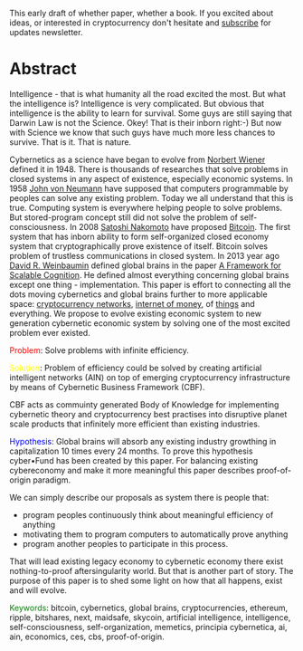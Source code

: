 This early draft of whether paper, whether a book. If you excited about ideas, or interested in cryptocurrency don't hesitate and [subscribe](http://21xhipster.gitbooks.io/cyberfund/) for updates newsletter.

# Abstract

Intelligence - that is what humanity all the road excited the most. But what the intelligence is? Intelligence is very complicated. But obvious that intelligence is the ability to learn for survival. Some guys are still saying that Darwin Law is not the Science. Okey! That is their inborn right:-) But now with Science we know that such guys have much more less chances to survive. That is it. That is nature.

Cybernetics as a science have began to evolve from [Norbert Wiener](https://en.wikipedia.org/wiki/Norbert_Wiener) defined it in 1948. There is thousands of researches that solve problems in closed systems in any aspect of existence, especially economic systems. In 1958 [John von Neumann](https://en.wikipedia.org/wiki/John_von_Neumann) have supposed that computers programmable by peoples can solve any existing problem. Today we all understand that this is true. Computing system is everywhere helping people to solve problems. But stored-program concept still did not solve the problem of self-consciousness. In 2008 [Satoshi Nakomoto](https://en.wikipedia.org/wiki/Satoshi_Nakamoto) have proposed [Bitcoin](https://bitcoin.org/bitcoin.pdf). The first system that has inborn ability to form self-organized closed economy system that cryptographically prove existence of itself. Bitcoin solves problem of trustless communications in closed system. In 2013 year ago [David R. Weinbaumin](http://be.linkedin.com/in/weaver9) defined global brains in the paper [A Framework for Scalable Cognition](https://fe5f942c-a-62cb3a1a-s-sites.googlegroups.com/site/gbialternative1/A%20framework%20for%20scalable%20cognition.pdf?attachauth=ANoY7coWr4RVENZFIpG0mGHUgOTsJn1IA5hsnReqivEnUphfVKvTX5aeRyns7W74leREGgVeZNbqzlMZyzSocv83y-_ldV2BsdewMEz7yKcOEdoruOVGul1G1fD06KEkXWIuWSF5WwPpi4Qe6YedKMUoxT6bOzE0FTEA4AkaZfbWlGK8OFOkKIP0BhD8NmKnpVsK9p2NME4BBsKIy2vWjFJqdr4D6Rd53ATYZQj8E5lzvmJsK0hKtq3KeUrUIZdezNuHFSIPhlJQ&attredirects=2). He defined almost everything concerning global brains except one thing - implementation. This paper is effort to connecting all the dots moving cybernetics and global brains further to more applicable space: [cryptocurrency networks](https://en.wikipedia.org/wiki/Cryptocurrency), [internet of money](http://startupboy.com/2013/11/07/bitcoin-the-internet-of-money/), of [things](https://en.wikipedia.org/wiki/Internet_of_Things) and everything. We propose to evolve existing economic system to new generation cybernetic economic system by solving one of the most excited problem ever existed. 

<span style="color:red">Problem</span>: Solve problems with infinite efficiency.

<span style="color:yellow">Solution</span>: Problem of efficiency could be solved by creating artificial intelligent networks (AIN) on top of emerging cryptocurrency infrastructure by means of Cybernetic Business Framework (CBF).

CBF acts as commuinty generated Body of Knowledge for implementing cybernetic theory and cryptocurrency best practises into disruptive planet scale products that infinitely more efficient than existing industries.

<span style="color:blue">Hypothesis</span>: Global brains will absorb any existing industry growthing in capitalization 10 times every 24 months. To prove this hypothesis cyber&bull;Fund has been created by this paper. For balancing existing cybereconomy and make it more meaningful this paper describes proof-of-origin paradigm.

We can simply describe our proposals as system there is people that: 
- program peoples continuously think about meaningful efficiency of anything 
- motivating them to program computers to automatically prove anything
- program another peoples to participate in this process. 

That will lead existing legacy economy to cybernetic economy there exist nothing-to-proof aftersingularity world. But that is another part of story. The purpose of this paper is to shed some light on how that all happens, exist and will evolve.

<span style="color:green">Keywords</span>: bitcoin, cybernetics, global brains, cryptocurrencies, ethereum, ripple, bitshares, next, maidsafe, skycoin, artificial intelligence, intelligence, self-consciousness, self-organization, memetics, principia cybernetica, ai, ain, economics, ces, cbs, proof-of-origin.
